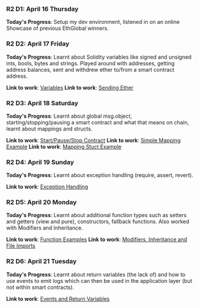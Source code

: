 ### R2 D1: April 16 Thursday

**Today's Progress**: Setup my dev environment, listened in on an online Showcase of previous EthGlobal winners. 


### R2 D2: April 17 Friday

**Today's Progress**: Learnt about Solidity variables like signed and unsigned ints, bools, bytes and strings. Played around with addresses, getting address balances, sent and withdrew ether to/from a smart contract address. 

**Link to work**: [Variables](https://github.com/saurabh/learning-Solidity/blob/master/1.Variables.sol)
**Link to work**: [Sending Ether](https://github.com/saurabh/learning-Solidity/blob/master/2.SendMoneyExample.sol)


### R2 D3: April 18 Saturday

**Today's Progress**: Learnt about global msg.object, starting/stopping/pausing a smart contract and what that means on chain, learnt about mappings and structs. 

**Link to work**: [Start/Pause/Stop Contract](https://github.com/saurabh/learning-Solidity/blob/master/3.StartStopUpdate.sol)
**Link to work**: [Simple Mapping Example](https://github.com/saurabh/learning-Solidity/blob/master/4.SimpleMappingExample.sol)
**Link to work**: [Mapping Stuct Example](https://github.com/saurabh/learning-Solidity/blob/master/5.MappingStructExample.sol)


### R2 D4: April 19 Sunday

**Today's Progress**: Learnt about exception handling (require, assert, revert).

**Link to work**: [Exception Handling](https://github.com/saurabh/learning-Solidity/blob/master/ExceptionsExample.sol)


### R2 D5: April 20 Monday

**Today's Progress**: Learnt about additional function types such as setters and getters (view and pure), constructors, fallback functions. Also worked with Modifiers and Inheritance.

**Link to work**: [Function Examples](https://github.com/saurabh/learning-Solidity/blob/master/7.FunctionExamples.sol)
**Link to work**: [Modifiers, Inheritance and File Imports](https://github.com/saurabh/learning-Solidity/blob/master/8.Modifiers%26Inheritence.sol)


### R2 D6: April 21 Tuesday

**Today's Progress**: Learnt about return variables (the lack of) and how to use events to emit logs which can then be used in the application layer (but not within smart contracts).

**Link to work**: [Events and Return Variables](https://github.com/saurabh/learning-Solidity/blob/master/9.Events.sol)

